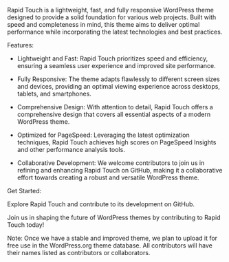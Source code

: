 Rapid Touch is a lightweight, fast, and fully responsive WordPress theme designed to provide a solid foundation for various web projects. Built with speed and completeness in mind, this theme aims to deliver optimal performance while incorporating the latest technologies and best practices.

Features:

- Lightweight and Fast: Rapid Touch prioritizes speed and efficiency, ensuring a seamless user experience and improved site performance.

- Fully Responsive: The theme adapts flawlessly to different screen sizes and devices, providing an optimal viewing experience across desktops, tablets, and smartphones.

- Comprehensive Design: With attention to detail, Rapid Touch offers a comprehensive design that covers all essential aspects of a modern WordPress theme.

- Optimized for PageSpeed: Leveraging the latest optimization techniques, Rapid Touch achieves high scores on PageSpeed Insights and other performance analysis tools.

- Collaborative Development: We welcome contributors to join us in refining and enhancing Rapid Touch on GitHub, making it a collaborative effort towards creating a robust and versatile WordPress theme.

Get Started:

Explore Rapid Touch and contribute to its development on GitHub.

Join us in shaping the future of WordPress themes by contributing to Rapid Touch today!

Note: Once we have a stable and improved theme, we plan to upload it for free use in the WordPress.org theme database. All contributors will have their names listed as contributors or collaborators.
